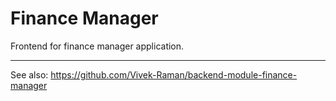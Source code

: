 # Finance Manager

Frontend for finance manager application.

---
See also: https://github.com/Vivek-Raman/backend-module-finance-manager
